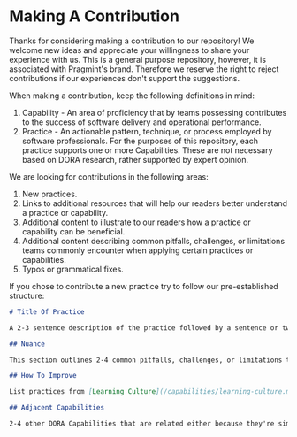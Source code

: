 # Making A Contribution

Thanks for considering making a contribution to our repository! We welcome new ideas and appreciate your willingness to share your experience with us. This is a general purpose repository, however, it is associated with Pragmint's brand. Therefore we reserve the right to reject contributions if our experiences don't support the suggestions.

When making a contribution, keep the following definitions in mind:

1. Capability - An area of proficiency that by teams possessing contributes to the success of software delivery and operational performance.
2. Practice - An actionable pattern, technique, or process employed by software professionals. For the purposes of this repository, each practice supports one or more Capabilities. These are not necessary based on DORA research, rather supported by expert opinion.

We are looking for contributions in the following areas:

1. New practices.
2. Links to additional resources that will help our readers better understand a practice or capability.
3. Additional content to illustrate to our readers how a practice or capability can be beneficial.
4. Additional content describing common pitfalls, challenges, or limitations teams commonly encounter when applying certain practices or capabilities.
5. Typos or grammatical fixes.

If you chose to contribute a new practice try to follow our pre-established structure:

```markdown
# Title Of Practice

A 2-3 sentence description of the practice followed by a sentence or two describing the main benefits of adopting this practice. Try to keep it brief.

## Nuance

This section outlines 2-4 common pitfalls, challenges, or limitations teams commonly encounter when adopting this practice. Each nuance should have a subheader and description.

## How To Improve

List practices from [Learning Culture](/capabilities/learning-culture.md) and add the practice specific information (talking points, instructions, links to external resources, etc) in the description. See the How To Improve sections in [other practice pages](/practices/) for examples.

## Adjacent Capabilities

2-4 other DORA Capabilities that are related either because they're similar or because you need one to accomplish the other. Each capability should have a title and description. The title should be an already existing DORA Capability.
```
